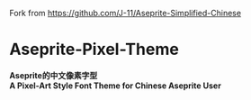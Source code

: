Fork from https://github.com/J-11/Aseprite-Simplified-Chinese

# Aseprite-Pixel-Theme
**Aseprite的中文像素字型  
A Pixel-Art Style Font Theme for Chinese Aseprite User**  

